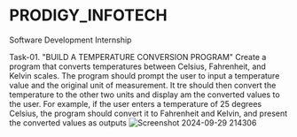 # PRODIGY_INFOTECH
Software Development Internship

Task-01. "BUILD A TEMPERATURE CONVERSION PROGRAM" 
Create a program that converts temperatures between Celsius, Fahrenheit, and Kelvin scales. The program should prompt the user to input a temperature value and the original unit of measurement. It tre should then convert the temperature to the other two units and display am the converted values to the user. For example, if the user enters a temperature of 25 degrees Celsius, the program should convert it to Fahrenheit and Kelvin, and present the converted values as outputs
![Screenshot 2024-09-29 214306](https://github.com/user-attachments/assets/686412c4-508e-4862-86cc-8dddde2b87f1)
